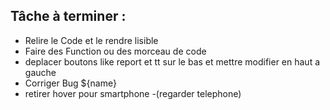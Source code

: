 ## Tâche à terminer :
- Relire le Code et le rendre lisible 
- Faire des Function ou des morceau de code 
- deplacer boutons like report et tt sur le bas et mettre modifier en haut a gauche
- Corriger Bug ${name}
- retirer hover pour smartphone
-(regarder telephone)




